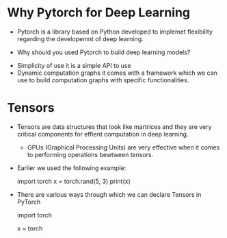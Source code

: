 # Why Pytorch for Deep Learning

 * Pytorch is a library based on Python developed to implemet flexibility regarding the 	developemnt of deep learning.

- Why should you used Pytorch to build deep learning models?

 * Simplicity of use it is a simple API to use
 * Dynamic computation graphs it comes with a framework which we can use to build computation graphs with specific functionalities.

# Tensors

- Tensors are data structures that look like martrices and they are very critical components for effient computation in deep learning.

	* GPUs (Graphical Processing Units) are very effective when it comes to performing operations bewtween tensors.

 - Earlier we used the following example:

	import torch
	x = torch.rand(5, 3)
	print(x)

* There are various ways through which we can declare Tensors in PyTorch

	import torch

	x = torch

